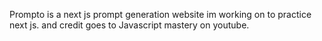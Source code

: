 Prompto is a next js prompt generation website im working on to practice next js. and credit goes to Javascript mastery on youtube.